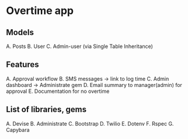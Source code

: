 # Overtime app

## Models
 A. Posts
 B. User
 C. Admin-user (via Single Table Inheritance)

## Features
 A. Approval workflow
 B. SMS messages -> link to log time
 C. Admin dashboard -> Administrate gem
 D. Email summary to manager(admin) for approval
 E. Documentation for no overtime

## List of libraries, gems
 A. Devise
 B. Administrate
 C. Bootstrap
 D. Twilio
 E. Dotenv
 F. Rspec
 G. Capybara

